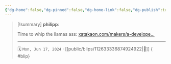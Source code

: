 ```yaml
---
{"dg-home":false,"dg-pinned":false,"dg-home-link":false,"dg-publish":true,"type":"blip","disabled rules":["yaml-title","yaml-title-alias","file-name-heading"],"title":"philipp on mastodon @ 2024-06-17","created-date":"2024-06-17T18:18:48","id":112633336874924930,"updated-date":"2025-05-02T08:50:44","dg-path":"blips/112633336874924922.md","permalink":"/blips/112633336874924922/","dgPassFrontmatter":true}
---
```


> [!summary] **philipp**:
>
> Time to whip the llamas ass: [xatakaon.com/makers/a-develope…](https://www.xatakaon.com/makers/a-developer-has-just-taken-the-concept-of-retro-to-a-new-level-by-creating-a-physical-winamp-player)
> - - -
>
> 🗓️ `Mon, Jun 17, 2024` · [[public/blips/112633336874924922\|🔗]]
{ #blip}

